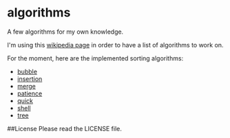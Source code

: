 # algorithms
A few algorithms for my own knowledge.

I'm using this [wikipedia page](http://en.wikipedia.org/wiki/Sorting_algorithm) in order to have a list of algorithms to work on.

For the moment, here are the implemented sorting algorithms:
 * [bubble](http://en.wikipedia.org/wiki/Bubble_sort)
 * [insertion](http://en.wikipedia.org/wiki/Insertion_sort)
 * [merge](http://en.wikipedia.org/wiki/Merge_sort)
 * [patience](http://en.wikipedia.org/wiki/Patience_sorting)
 * [quick](http://en.wikipedia.org/wiki/Quicksort)
 * [shell](http://en.wikipedia.org/wiki/Shellsort)
 * [tree](http://en.wikipedia.org/wiki/Tree_sort)

##License
Please read the LICENSE file.
